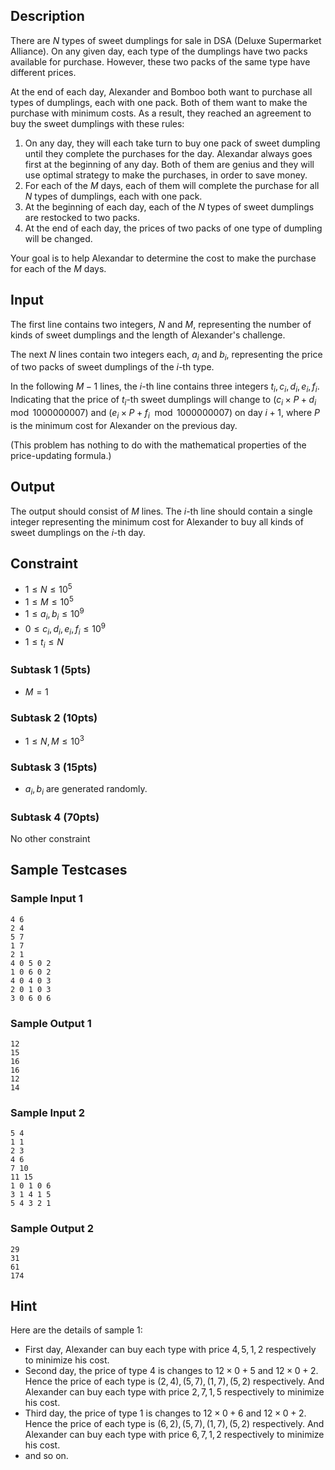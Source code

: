 ## Description

There are $N$ types of sweet dumplings for sale in DSA (Deluxe Supermarket Alliance). On any given day, each type of the dumplings have two packs available for purchase. However, these two packs of the same type have different prices.

At the end of each day, Alexander and Bomboo both want to purchase all types of dumplings, each with one pack. Both of them want to make the purchase with minimum costs. As a result, they reached an agreement to buy the sweet dumplings with these rules:

1. On any day, they will each take turn to buy one pack of sweet dumpling until they complete the purchases for the day. Alexandar always goes first at the beginning of any day. Both of them are genius and they will use optimal strategy to make the purchases, in order to save money.
2. For each of the $M$ days, each of them will complete the purchase for all $N$ types of dumplings, each with one pack.
3. At the beginning of each day, each of the $N$ types of sweet dumplings are restocked to two packs. 
4. At the end of each day, the prices of two packs of one type of dumpling will be changed.

Your goal is to help Alexandar to determine the cost to make the purchase for each of the $M$ days.

## Input

The first line contains two integers, $N$ and $M$, representing the number of kinds of sweet dumplings and the length of Alexander's challenge.

The next $N$ lines contain two integers each, $a_i$ and $b_i$, representing the price of two packs of sweet dumplings of the $i$-th type.

In the following $M-1$ lines, the $i$-th line contains three integers $t_i, c_i, d_i, e_i, f_i$. Indicating that the price of $t_i$-th sweet dumplings will change to $(c_i \times P + d_i \mod 1000000007)$ and $(e_i \times P + f_i \mod 1000000007)$ on day $i + 1$, where $P$ is the minimum cost for Alexander on the previous day.

(This problem has nothing to do with the mathematical properties of the price-updating formula.)

## Output

The output should consist of $M$ lines. The $i$-th line should contain a single integer representing the minimum cost for Alexander to buy all kinds of sweet dumplings on the $i$-th day.

## Constraint

- $1\le N\le 10^5$
- $1\le M\le 10^5$
- $1\le a_i, b_i \le 10^9$
- $0\le c_i, d_i, e_i, f_i \le 10^9$
- $1\le t_i\le N$

### Subtask 1 (5pts)

- $M = 1$

### Subtask 2 (10pts)

- $1\le N, M \le 10^3$

### Subtask 3 (15pts)

- $a_i, b_i$ are generated randomly.

### Subtask 4 (70pts)

No other constraint

## Sample Testcases

### Sample Input 1

```
4 6
2 4
5 7
1 7
2 1
4 0 5 0 2
1 0 6 0 2
4 0 4 0 3
2 0 1 0 3
3 0 6 0 6
```

### Sample Output 1

```
12
15
16
16
12
14
```

### Sample Input 2

```
5 4
1 1
2 3
4 6
7 10
11 15
1 0 1 0 6
3 1 4 1 5
5 4 3 2 1
```

### Sample Output 2

```
29
31
61
174
```

## Hint

Here are the details of sample 1:

- First day, Alexander can buy each type with price $4, 5, 1, 2$ respectively to minimize his cost.
- Second day, the price of type $4$ is changes to $12\times 0 + 5$ and $12\times 0 + 2$. Hence the price of each type is $(2, 4), (5, 7), (1, 7), (5, 2)$ respectively. And Alexander can buy each type with price $2, 7, 1, 5$ respectively to minimize his cost.
- Third day, the price of type $1$ is changes to $12\times 0 + 6$ and $12\times 0 + 2$. Hence the price of each type is $(6, 2), (5, 7), (1, 7), (5, 2)$ respectively. And Alexander can buy each type with price $6, 7, 1, 2$ respectively to minimize his cost.
- and so on.
